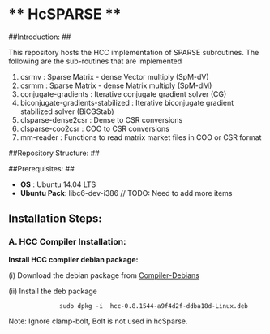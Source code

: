 # ** HcSPARSE ** #

##Introduction: ##

This repository hosts the HCC implementation of SPARSE subroutines. The following are the sub-routines that are implemented

1. csrmv  : Sparse Matrix - dense Vector multiply (SpM-dV)
2. csrmm  : Sparse Matrix - dense Matrix multiply (SpM-dM)
3. conjugate-gradients : Iterative conjugate gradient solver (CG)
4. biconjugate-gradients-stabilized : Iterative biconjugate gradient stabilized solver (BiCGStab)
5. clsparse-dense2csr : Dense to CSR conversions
6. clsparse-coo2csr : COO to CSR conversions 
7. mm-reader : Functions to read matrix market files in COO or CSR format

##Repository Structure: ##

##Prerequisites: ##
* **OS** : Ubuntu 14.04 LTS
* **Ubuntu Pack**: libc6-dev-i386
   // TODO: Need to add more items 


## Installation Steps:    

### A. HCC Compiler Installation: 
   
**Install HCC compiler debian package:**

 (i) Download the debian package from  [Compiler-Debians](https://multicorewareinc.egnyte.com/dl/TD5IwsNEx3)

 (ii) Install the deb package 
               
                  sudo dpkg -i  hcc-0.8.1544-a9f4d2f-ddba18d-Linux.deb

  Note:
      Ignore clamp-bolt, Bolt is not used in hcSparse.